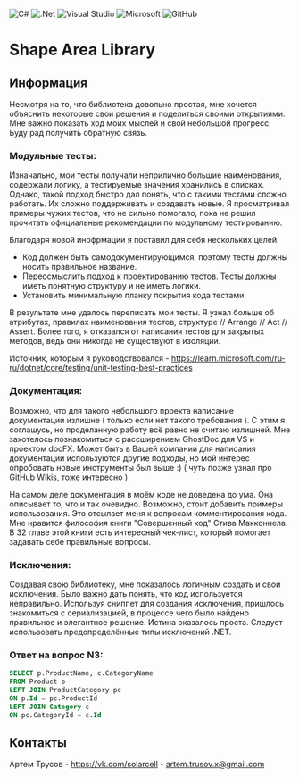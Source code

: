 ![C#](https://img.shields.io/badge/c%23-%23239120.svg?style=for-the-badge&logo=c-sharp&logoColor=white)
![.Net](https://img.shields.io/badge/.NET-5C2D91?style=for-the-badge&logo=.net&logoColor=white)
![Visual Studio](https://img.shields.io/badge/Visual%20Studio-5C2D91.svg?style=for-the-badge&logo=visual-studio&logoColor=white)
![Microsoft](https://img.shields.io/badge/Microsoft-0078D4?style=for-the-badge&logo=microsoft&logoColor=white)
![GitHub](https://img.shields.io/badge/github-%23121011.svg?style=for-the-badge&logo=github&logoColor=white)

<h1 align="Left">Shape Area Library</h1>

## Информация
 
Несмотря на то, что библиотека довольно простая, мне хочется объяснить некоторые свои решения и поделиться своими открытиями. Мне важно показать ход моих мыслей и свой небольшой прогресс.
Буду рад получить обратную связь.

### Модульные тесты:

Изначально, мои тесты получали неприлично большие наименования, содержали логику, а тестируемые значения хранились в списках. Однако, такой подход быстро дал понять, что с такими тестами сложно работать. Их сложно поддерживать и создавать новые. Я просматривал примеры чужих тестов, что не сильно помогало, пока не решил прочитать официальные рекомендации по модульному тестированию.

Благодаря новой инофрмации я поставил для себя нескольких целей:

* Код должен быть самодокументирующимся, поэтому тесты должны носить правильное название.
* Переосмыслить подход к проектированию тестов. Тесты должны иметь понятную структуру и не иметь логики.
* Установить минимальную планку покрытия кода тестами.

В результате мне удалось переписать мои тесты. Я узнал больше об атрибутах, правилах наименования тестов, структуре // Arrange // Act // Assert. Более того, я отказался от написания тестов для закрытых методов, ведь они никогда не существуют в изоляции.

Источник, которым я руководствовался - https://learn.microsoft.com/ru-ru/dotnet/core/testing/unit-testing-best-practices

### Документация:

Возможно, что для такого небольшого проекта написание документации излишне ( только если нет такого требования ). С этим я соглашусь, но проделанную работу всё равно не считаю излишней. Мне захотелось познакомиться с рассширением GhostDoc для VS и проектом docFX. Может быть в Вашей компании для написания документации используются другие подходы, но мой интерес опробовать новые инструменты был выше :) ( чуть позже узнал про GitHub Wikis, тоже интересно ) 

На самом деле документация в моём коде не доведена до ума. Она описывает то, что и так очевидно. Возможно, стоит добавить примеры использования. Это отсылает меня к вопросам комментирования кода. Мне нравится философия книги "Совершенный код" Стива Макконнела. В 32 главе этой книги есть интересный чек-лист, который помогает задавать себе правильные вопросы.

### Исключения:

Создавая свою библиотеку, мне показалось логичным создать и свои исключения. Было важно дать понять, что код используется неправильно. Используя сниппет для создания исключения, пришлось знакомиться с сериализацией, в процессе чего было найдено правильное и элегантное решение. Истина оказалось проста. Следует использовать предопределённые типы исключений .NET.

### Ответ на вопрос N3:

```SQL
SELECT p.ProductName, c.CategoryName
FROM Product p
LEFT JOIN ProductCategory pc
ON p.Id = pc.ProductId
LEFT JOIN Category c
ON pc.CategoryId = c.Id
```

## Контакты

Артем Трусов - https://vk.com/solarcell - artem.trusov.x@gmail.com
